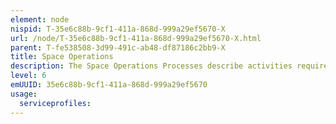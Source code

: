```yaml
---
element: node
nispid: T-35e6c88b-9cf1-411a-868d-999a29ef5670-X
url: /node/T-35e6c88b-9cf1-411a-868d-999a29ef5670-X.html
parent: T-fe538508-3d99-491c-ab48-df87186c2bb9-X
title: Space Operations
description: The Space Operations Processes describe activities required for planning, preparing, and execution of operations and exercises with respect to the utilization of space capabilities. These processes inform decision-making processes and enable sufficient access and freedom of action across all operational domains.
level: 6
emUUID: 35e6c88b-9cf1-411a-868d-999a29ef5670
usage:
  serviceprofiles:
---
```

